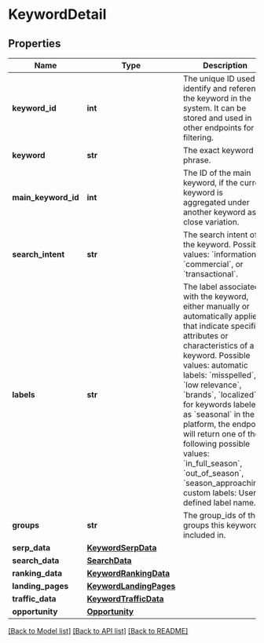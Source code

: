 # KeywordDetail

## Properties
Name | Type | Description | Notes
------------ | ------------- | ------------- | -------------
**keyword_id** | **int** | The unique ID used to identify and reference the keyword in the system. It can be stored and used in other endpoints for filtering. | [optional] 
**keyword** | **str** | The exact keyword phrase. | [optional] 
**main_keyword_id** | **int** | The ID of the main keyword, if the current keyword is aggregated under another keyword as its close variation. | [optional] 
**search_intent** | **str** | The search intent of the keyword.  Possible values: &#x60;informational&#x60;, &#x60;commercial&#x60;, or &#x60;transactional&#x60;. | [optional] 
**labels** | **str** | The label associated with the keyword, either manually or automatically applied, that indicate specific attributes or characteristics of a keyword.  Possible values: automatic labels: &#x60;misspelled&#x60;, &#x60;low relevance&#x60;, &#x60;brands&#x60;, &#x60;localized&#x60;. for keywords labeled as &#x60;seasonal&#x60; in the platform, the endpoint will return one of the following possible values: &#x60;in_full_season&#x60;, &#x60;out_of_season&#x60;, &#x60;season_approaching&#x60;. custom labels: User-defined label name.  | [optional] 
**groups** | **str** | The group_ids of the groups this keyword is included in. | [optional] 
**serp_data** | [**KeywordSerpData**](KeywordSerpData.md) |  | [optional] 
**search_data** | [**SearchData**](SearchData.md) |  | [optional] 
**ranking_data** | [**KeywordRankingData**](KeywordRankingData.md) |  | [optional] 
**landing_pages** | [**KeywordLandingPages**](KeywordLandingPages.md) |  | [optional] 
**traffic_data** | [**KeywordTrafficData**](KeywordTrafficData.md) |  | [optional] 
**opportunity** | [**Opportunity**](Opportunity.md) |  | [optional] 

[[Back to Model list]](../README.md#documentation-for-models) [[Back to API list]](../README.md#documentation-for-api-endpoints) [[Back to README]](../README.md)


